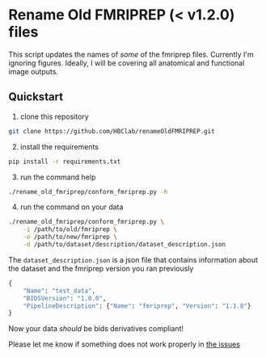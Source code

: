 # Rename Old FMRIPREP (< v1.2.0) files

This script updates the names of _some_ of the fmriprep files.
Currently I'm ignoring figures.
Ideally, I will be covering all anatomical and functional image outputs.

## Quickstart

1. clone this repository

```bash
git clone https://github.com/HBClab/renameOldFMRIPREP.git
```

2. install the requirements

```bash
pip install -r requirements.txt
```

3. run the command help

```bash
./rename_old_fmriprep/conform_fmriprep.py -h
```

4. run the command on your data

```bash
./rename_old_fmriprep/conform_fmriprep.py \
    -i /path/to/old/fmriprep \
    -o /path/to/new/fmriprep \
    -d /path/to/dataset/description/dataset_description.json
```

The `dataset_description.json` is a json file that contains
information about the dataset and the fmriprep version you ran
previously

```python
{
    "Name": "test_data",
    "BIDSVersion": "1.0.0",
    "PipelineDescription": {"Name": "fmriprep", "Version": "1.1.8"}
}
```

Now your data _should_ be bids derivatives compliant!

Please let me know if something does not work properly in [the issues](https://github.com/HBClab/renameOldFMRIPREP/issues)
